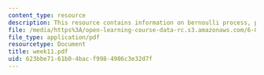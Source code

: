 ```yaml
---
content_type: resource
description: This resource contains information on bernoulli process, poisson process.
file: /media/https%3A/open-learning-course-data-rc.s3.amazonaws.com/6-041-probabilistic-systems-analysis-and-applied-probability-spring-2006/623bbe7161b04bacf9984906c3e32d7f_week11.pdf
file_type: application/pdf
resourcetype: Document
title: week11.pdf
uid: 623bbe71-61b0-4bac-f998-4906c3e32d7f
---
```

